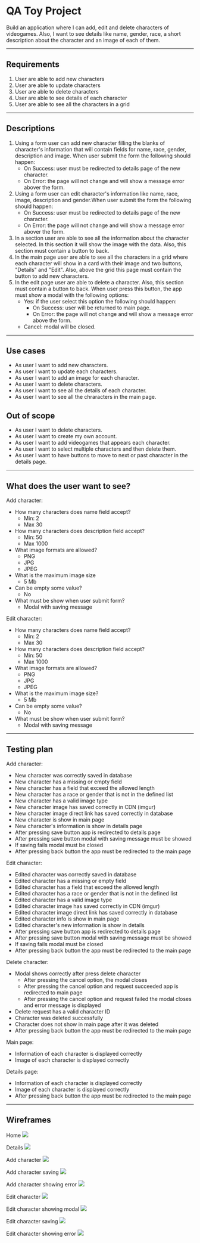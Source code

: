 # QA Toy Project 

Build an application where I can add, edit and delete characters of videogames. Also, I want to see details like name, gender, race, a short description about the character and an image of each of them.

---

## Requirements
1. User are able to add new characters
2. User are able to update characters
3. User are able to delete characters
4. User are able to see details of each character
5. User are able to see all the characters in a grid

---

## Descriptions
1. Using a form user can add new character filling the blanks of character's information that will contain fields for name, race, gender, description and image. When user submit the form the following should happen:
    - On Success: user must be redirected to details page of the new character.
    - On Error: the page will not change and will show a message error abover the form.
2. Using a form user can edit character's information like name, race, image, description and gender.When user submit the form the following should happen:
    - On Success: user must be redirected to details page of the new character.
    - On Error: the page will not change and will show a message error abover the form.
3. In a section user are able to see all the information about the character selected. In this section it will show the image with the data. Also, this section must contain a button to back.
4. In the main page user are able to see all the characters in a grid where each character will show in a card with their image and two buttons, "Details" and "Edit". Also, above the grid this page must contain the button to add new characters.
5. In the edit page user are able to delete a character. Also, this section must contain a button to back. When user press this button, the app must show a modal with the following options:
    - Yes: if the user select this option the following should happen:
        - On Success: user will be returned to main page.
        - On Error: the page will not change and will show a message error above the form.
    - Cancel: modal will be closed.

---

## Use cases
- As user I want to add new characters.
- As user I want to update each characters.
- As user I want to add an image for each character.
- As user I want to delete characters.
- As user I want to see all the details of each character.
- As user I want to see all the chraracters in the main page.

## Out of scope
- As user I want to delete characters.
- As user I want to create my own account.
- As user I want to add videogames that appears each character.
- As user I want to select multiple characters and then delete them.
- As user I want to have buttons to move to next or past character in the details page.

---

## What does the user want to see?

Add character:
- How many characters does name field accept?
    - Min: 2
    - Max 30
- How many characters does description field accept?
    - Min: 50
    - Max 1000
- What image formats are allowed?
    - PNG
    - JPG
    - JPEG
- What is the maximum image size
    - 5 Mb
- Can be empty some value?
    - No
- What must be show when user submit form?
    - Modal with saving message

Edit character:
- How many characters does name field accept?
    - Min: 2
    - Max 30
- How many characters does description field accept?
    - Min: 50
    - Max 1000
- What image formats are allowed?
    - PNG
    - JPG
    - JPEG
- What is the maximum image size?
    - 5 Mb
- Can be empty some value?
    - No
- What must be show when user submit form?
    - Modal with saving message

---

## Testing plan

Add character:
- New character was correctly saved in database
- New character has a missing or empty field
- New character has a field that exceed the allowed length
- New character has a race or gender that is not in the defined list
- New character has a valid image type
- New character image has saved correctly in CDN (imgur)
- New character image direct link has saved correctly in database
- New character is show in main page
- New character's information is show in details page
- After pressing save button app is redirected to details page
- After pressing save button modal with saving message must be showed
- If saving fails modal must be closed
- After pressing back button the app must be redirected to the main page

Edit character:
- Edited character was correctly saved in database
- Edited character has a missing or empty field
- Edited character has a field that exceed the allowed length
- Edited character has a race or gender that is not in the defined list
- Edited character has a valid image type
- Edited character image has saved correctly in CDN (imgur)
- Edited character image direct link has saved correctly in database
- Edited character info is show in main page
- Edited character's new information is show in details
- After pressing save button app is redirected to details page
- After pressing save button modal with saving message must be showed
- If saving fails modal must be closed
- After pressing back button the app must be redirected to the main page

Delete character:
- Modal shows correctly after press delete character
    - After pressing the cancel option, the modal closes
    - After pressing the cancel option and request succeeded app is redirected to main page
    - After pressing the cancel option and request failed the modal closes and error message is displayed
- Delete request has a valid character ID
- Character was deleted successfully
- Character does not show in main page after it was deleted
- After pressing back button the app must be redirected to the main page

Main page:
- Information of each character is displayed correctly
- Image of each character is displayed correctly

Details page:
- Information of each character is displayed correctly
- Image of each character is displayed correctly
- After pressing back button the app must be redirected to the main page

---

## Wireframes

Home
![](https://i.imgur.com/lEVvNmF.png)

Details
![](https://i.imgur.com/GJa0owq.png)

Add character
![](https://i.imgur.com/61q5XWn.png)

Add character saving
![](https://i.imgur.com/Sj3TaMn.png)

Add character showing error
![](https://i.imgur.com/2qzOfoq.png)

Edit character
![](https://i.imgur.com/hc1XM0f.png)

Edit character showing modal
![](https://i.imgur.com/mmFE4z7.png)

Edit character saving
![](https://i.imgur.com/6dkJaPi.png)

Edit character showing error
![](https://i.imgur.com/ejrJxy5.png)
